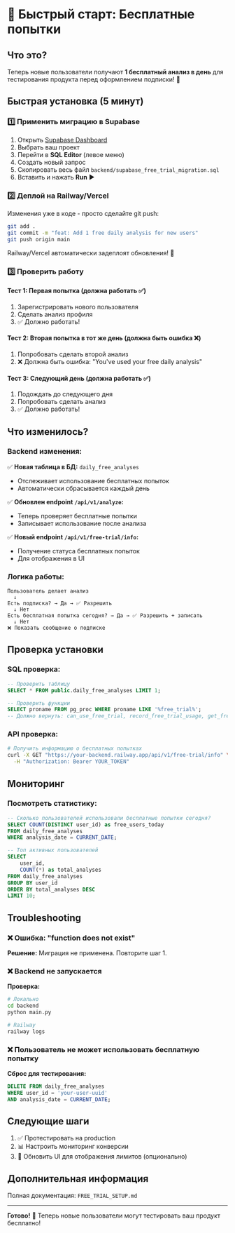 # 🚀 Быстрый старт: Бесплатные попытки

## Что это?

Теперь новые пользователи получают **1 бесплатный анализ в день** для тестирования продукта перед оформлением подписки! 🎁

## Быстрая установка (5 минут)

### 1️⃣ Применить миграцию в Supabase

1. Открыть [Supabase Dashboard](https://supabase.com/dashboard)
2. Выбрать ваш проект
3. Перейти в **SQL Editor** (левое меню)
4. Создать новый запрос
5. Скопировать весь файл `backend/supabase_free_trial_migration.sql`
6. Вставить и нажать **Run** ▶️

### 2️⃣ Деплой на Railway/Vercel

Изменения уже в коде - просто сделайте git push:

```bash
git add .
git commit -m "feat: Add 1 free daily analysis for new users"
git push origin main
```

Railway/Vercel автоматически задеплоят обновления! 🚀

### 3️⃣ Проверить работу

#### Тест 1: Первая попытка (должна работать ✅)

1. Зарегистрировать нового пользователя
2. Сделать анализ профиля
3. ✅ Должно работать!

#### Тест 2: Вторая попытка в тот же день (должна быть ошибка ❌)

1. Попробовать сделать второй анализ
2. ❌ Должна быть ошибка: "You've used your free daily analysis"

#### Тест 3: Следующий день (должна работать ✅)

1. Подождать до следующего дня
2. Попробовать сделать анализ
3. ✅ Должно работать!

## Что изменилось?

### Backend изменения:

✅ **Новая таблица в БД:** `daily_free_analyses`

- Отслеживает использование бесплатных попыток
- Автоматически сбрасывается каждый день

✅ **Обновлен endpoint `/api/v1/analyze`:**

- Теперь проверяет бесплатные попытки
- Записывает использование после анализа

✅ **Новый endpoint `/api/v1/free-trial/info`:**

- Получение статуса бесплатных попыток
- Для отображения в UI

### Логика работы:

```
Пользователь делает анализ
  ↓
Есть подписка? → Да → ✅ Разрешить
  ↓ Нет
Есть бесплатная попытка сегодня? → Да → ✅ Разрешить + записать
  ↓ Нет
❌ Показать сообщение о подписке
```

## Проверка установки

### SQL проверка:

```sql
-- Проверить таблицу
SELECT * FROM public.daily_free_analyses LIMIT 1;

-- Проверить функции
SELECT proname FROM pg_proc WHERE proname LIKE '%free_trial%';
-- Должно вернуть: can_use_free_trial, record_free_trial_usage, get_free_trial_info
```

### API проверка:

```bash
# Получить информацию о бесплатных попытках
curl -X GET "https://your-backend.railway.app/api/v1/free-trial/info" \
  -H "Authorization: Bearer YOUR_TOKEN"
```

## Мониторинг

### Посмотреть статистику:

```sql
-- Сколько пользователей использовали бесплатные попытки сегодня?
SELECT COUNT(DISTINCT user_id) as free_users_today
FROM daily_free_analyses
WHERE analysis_date = CURRENT_DATE;

-- Топ активных пользователей
SELECT
    user_id,
    COUNT(*) as total_analyses
FROM daily_free_analyses
GROUP BY user_id
ORDER BY total_analyses DESC
LIMIT 10;
```

## Troubleshooting

### ❌ Ошибка: "function does not exist"

**Решение:** Миграция не применена. Повторите шаг 1.

### ❌ Backend не запускается

**Проверка:**

```bash
# Локально
cd backend
python main.py

# Railway
railway logs
```

### ❌ Пользователь не может использовать бесплатную попытку

**Сброс для тестирования:**

```sql
DELETE FROM daily_free_analyses
WHERE user_id = 'your-user-uuid'
AND analysis_date = CURRENT_DATE;
```

## Следующие шаги

1. ✅ Протестировать на production
2. 📊 Настроить мониторинг конверсии
3. 💬 Обновить UI для отображения лимитов (опционально)

## Дополнительная информация

Полная документация: `FREE_TRIAL_SETUP.md`

---

**Готово!** 🎉 Теперь новые пользователи могут тестировать ваш продукт бесплатно!
